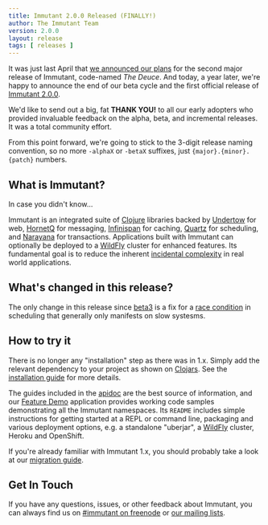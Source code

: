 ```yaml
---
title: Immutant 2.0.0 Released (FINALLY!)
author: The Immutant Team
version: 2.0.0
layout: release
tags: [ releases ]
---
```


It was just last April that
[we announced our plans](/news/2014/04/02/the-deuce/) for the second
major release of Immutant, code-named *The Deuce*. And today, a year
later, we're happy to announce the end of our beta cycle and the first
official release of [Immutant 2.0.0][apidoc].

We'd like to send out a big, fat **THANK YOU!** to all our early
adopters who provided invaluable feedback on the alpha, beta, and
incremental releases. It was a total community effort.

From this point forward, we're going to stick to the 3-digit release
naming convention, so no more `-alphaX` or `-betaX` suffixes, just
`{major}.{minor}.{patch}` numbers.

## What is Immutant?

In case you didn't know...

Immutant is an integrated suite of [Clojure](http://clojure.org)
libraries backed by [Undertow] for web, [HornetQ] for messaging,
[Infinispan] for caching, [Quartz] for scheduling, and [Narayana] for
transactions. Applications built with Immutant can optionally be
deployed to a [WildFly] cluster for enhanced features. Its fundamental
goal is to reduce the inherent
[incidental complexity](http://en.wikipedia.org/wiki/Accidental_complexity)
in real world applications.

## What's changed in this release?

The only change in this release since [beta3] is a fix for a [race
condition] in scheduling that generally only manifests on slow
systesms.

## How to try it

There is no longer any "installation" step as there was in 1.x. Simply
add the relevant dependency to your project as shown on [Clojars]. See
the [installation guide] for more details.

The guides included in the [apidoc] are the best source of
information, and our [Feature Demo] application provides working code
samples demonstrating all the Immutant namespaces. Its `README`
includes simple instructions for getting started at a REPL or command
line, packaging and various deployment options, e.g. a standalone
"uberjar", a [WildFly] cluster, Heroku and OpenShift.

If you're already familiar with Immutant 1.x, you should probably take
a look at our [migration guide].

## Get In Touch

If you have any questions, issues, or other feedback about Immutant,
you can always find us on [#immutant on freenode](/community/) or
[our mailing lists](/community/mailing_lists).

[Clojars]: https://clojars.org/org.immutant/immutant
[apidoc]: /documentation/2.0.0/apidoc/
[migration guide]: /documentation/2.0.0/apidoc/guide-migration.html
[installation guide]: /documentation/2.0.0/apidoc/guide-installation.html
[WildFly]: http://wildfly.org/
[Feature Demo]: https://github.com/immutant/feature-demo
[Infinispan]: http://infinispan.org
[HornetQ]: http://hornetq.org
[Undertow]: http://undertow.io
[Quartz]: http://quartz-scheduler.org/
[Narayana]: http://www.jboss.org/narayana
[beta3]: /news/2015/04/13/announcing-2-beta3/
[race condition]: https://issues.jboss.org/browse/IMMUTANT-557
